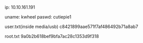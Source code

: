 ip: 10.10.161.191

uname: kwheel
paswd: cutiepie1

user.txt(inside media/usb)
c8421899aae571f7af486492b71a8ab7

root.txt
9a0b2b618bef9bfa7ac28c1353d9f318